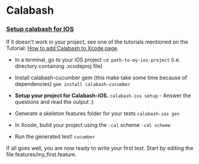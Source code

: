 # Calabash
### [Setup calabash for IOS](https://github.com/calabash/calabash-ios/wiki/calabash-ios-setup#setup-fast-track) 


If it doesn't work in your project, see one of the tutorials mentioned on the Tutorial: [How to add Calabash to Xcode page](https://github.com/calabash/calabash-ios/wiki/Tutorial%3A-How-to-add-Calabash-to-Xcode).

- In a terminal, go to your iOS project
  ```cd path-to-my-ios-project``` (i.e. directory containing .xcodeproj file)

- Install calabash-cucumber gem (this make take some time because of dependencies)
  ```gem install calabash-cucumber```

- **Setup your project for Calabash-iOS.**
  ```calabash-ios setup``` -  Answer the questions and read the output :)
  
- Generate a skeleton features folder for your tests
  ```calabash-ios gen```

- In Xcode, build your project using the ```-cal``` scheme
  ```-cal scheme```

- Run the generated test!
  ```cucumber```

If all goes well, you are now ready to write your first test. Start by editing the file features/my_first.feature.


